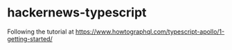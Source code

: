 # hackernews-typescript
Following the tutorial at https://www.howtographql.com/typescript-apollo/1-getting-started/

